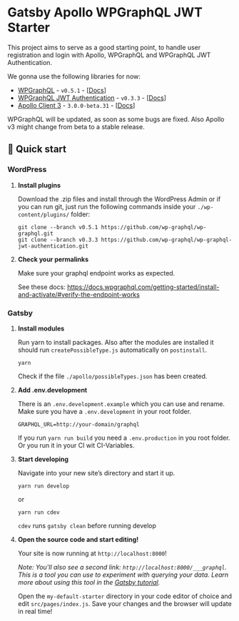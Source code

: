 # Gatsby Apollo WPGraphQL JWT Starter

This project aims to serve as a good starting point, to handle user registration and login with Apollo, WPGraphQL and WPGraphQL JWT Authentication.

We gonna use the following libraries for now:

- [WPGraphQL](https://github.com/wp-graphql/wp-graphql) - `v0.5.1` - [[Docs](https://docs.wpgraphql.com/)]
- [WPGraphQL JWT Authentication](https://github.com/wp-graphql/wp-graphql-jwt-authentication) - `v0.3.3` - [[Docs](https://docs.wpgraphql.com/extensions/wpgraphql-jwt-authentication/)]
- [Apollo Client 3](https://github.com/apollographql/apollo-client/tree/master) - `3.0.0-beta.31` - [[Docs](https://www.apollographql.com/docs/react/v3.0-beta)]


WPGraphQL will be updated, as soon as some bugs are fixed. Also Apollo v3 might change from beta to a stable release.

## 🚀 Quick start

### WordPress

1.  **Install plugins**

    Download the .zip files and install through the WordPress Admin or if you can run git, just run the following commands inside your `./wp-content/plugins/` folder:

    ```
    git clone --branch v0.5.1 https://github.com/wp-graphql/wp-graphql.git
    git clone --branch v0.3.3 https://github.com/wp-graphql/wp-graphql-jwt-authentication.git
    ```

2. **Check your permalinks**

    Make sure your graphql endpoint works as expected.
    
    See these docs: https://docs.wpgraphql.com/getting-started/install-and-activate/#verify-the-endpoint-works

### Gatsby

1.  **Install modules**

    Run yarn to install packages. Also after the modules are installed it should run `createPossibleType.js` automatically on `postinstall`.

    ```shell
    yarn
    ```
    
    Check if the file `./apollo/possibleTypes.json` has been created.
    
2. **Add .env.development**

    There is an `.env.development.example` which you can use and rename. Make sure you have a `.env.development` in your root folder.
    
    ```dotenv
    GRAPHQL_URL=http://your-domain/graphql
    
    ```
   
    If you run `yarn run build` you need a `.env.production` in you root folder. Or you run it in your CI wit CI-Variables.

3.  **Start developing**

    Navigate into your new site’s directory and start it up.

    ```shell
    yarn run develop
    ```
    
    or
    
    ```shell
    yarn run cdev
    ```
    
    `cdev` runs `gatsby clean` before running develop

4.  **Open the source code and start editing!**

    Your site is now running at `http://localhost:8000`!

    _Note: You'll also see a second link: _`http://localhost:8000/___graphql`_. This is a tool you can use to experiment with querying your data. Learn more about using this tool in the [Gatsby tutorial](https://www.gatsbyjs.org/tutorial/part-five/#introducing-graphiql)._

    Open the `my-default-starter` directory in your code editor of choice and edit `src/pages/index.js`. Save your changes and the browser will update in real time!


